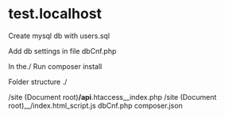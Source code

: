 # test.localhost
Create mysql db with users.sql

Add db settings in file dbCnf.php

In the./ Run composer install


Folder structure
./

/site (Document root)__/api__.htaccess__index.php
/site (Document root)__/index.html_script.js
dbCnf.php
composer.json
